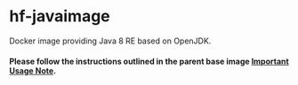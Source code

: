 hf-javaimage
============
Docker image providing Java 8 RE based on OpenJDK. 

#### Please follow the instructions outlined in the parent base image [Important Usage Note](https://github.com/hellofresh/hf-baseimage/blob/master/README.md#important).
